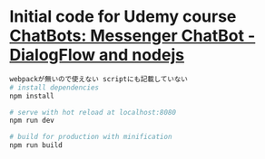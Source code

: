 # Initial code for Udemy course [ChatBots: Messenger ChatBot - DialogFlow and nodejs](https://www.udemy.com/chatbots/?couponCode=GITHUB)

``` bash
webpackが無いので使えない scriptにも記載していない
# install dependencies
npm install

# serve with hot reload at localhost:8080
npm run dev

# build for production with minification
npm run build
```

